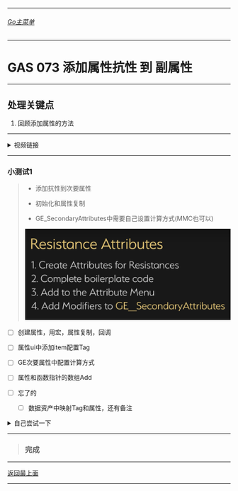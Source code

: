___________________________________________________________________________________________
###### [Go主菜单](../MainMenu.md)
___________________________________________________________________________________________

# GAS 073 添加属性抗性 到 副属性

___________________________________________________________________________________________

## 处理关键点

1. 回顾添加属性的方法


___________________________________________________________________________________________

<details>
<summary>视频链接</summary>

[12. Resistance Attributes_哔哩哔哩_bilibili](https://www.bilibili.com/video/BV1JD421E7yC?p=158&vd_source=9e1e64122d802b4f7ab37bd325a89e6c)

------

</details>

___________________________________________________________________________________________

### 小测试1

>- 添加抗性到次要属性
>
>- 初始化和属性复制
>
>- GE_SecondaryAttributes中需要自己设置计算方式(MMC也可以)
>
>  ![img](./Image/GAS_073/9.png)



- [ ] 创建属性，用宏，属性复制，回调

- [ ] 属性ui中添加item配置Tag

- [ ] GE次要属性中配置计算方式

- [ ] 属性和函数指针的数组Add

- [ ] 忘了的
  - [ ] 数据资产中映射Tag和属性，还有备注

<details>
<summary>自己尝试一下</summary>

>![](./Image/GAS_073/1.png)
>![](./Image/GAS_073/2.png)
>![](./Image/GAS_073/3.png)
>![](./Image/GAS_073/7.png)
>![](./Image/GAS_073/8.png)
>![](./Image/GAS_073/4.png)
>![](./Image/GAS_073/5.png)
>![](./Image/GAS_073/6.png)

------

</details>

------

>### 完成


___________________________________________________________________________________________

[返回最上面](#Go主菜单)

___________________________________________________________________________________________